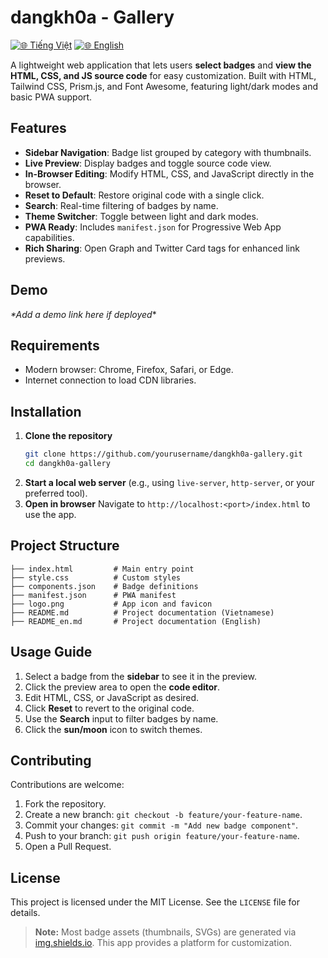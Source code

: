 # dangkh0a - Gallery

[![🌐 Tiếng Việt](https://img.shields.io/badge/Ngôn_ngữ-Tiếng_Việt-red)](./README.md) [![🌐 English](https://img.shields.io/badge/Language-English-blue)](./README_EN.md)

A lightweight web application that lets users **select badges** and **view the HTML, CSS, and JS source code** for easy customization. Built with HTML, Tailwind CSS, Prism.js, and Font Awesome, featuring light/dark modes and basic PWA support.

## Features

- **Sidebar Navigation**: Badge list grouped by category with thumbnails.
- **Live Preview**: Display badges and toggle source code view.
- **In-Browser Editing**: Modify HTML, CSS, and JavaScript directly in the browser.
- **Reset to Default**: Restore original code with a single click.
- **Search**: Real-time filtering of badges by name.
- **Theme Switcher**: Toggle between light and dark modes.
- **PWA Ready**: Includes `manifest.json` for Progressive Web App capabilities.
- **Rich Sharing**: Open Graph and Twitter Card tags for enhanced link previews.

## Demo

_\*Add a demo link here if deployed_\*

## Requirements

- Modern browser: Chrome, Firefox, Safari, or Edge.
- Internet connection to load CDN libraries.

## Installation

1. **Clone the repository**
   ```bash
   git clone https://github.com/yourusername/dangkh0a-gallery.git
   cd dangkh0a-gallery
   ```
2. **Start a local web server** (e.g., using `live-server`, `http-server`, or your preferred tool).
3. **Open in browser**
   Navigate to `http://localhost:<port>/index.html` to use the app.

## Project Structure

```
├── index.html         # Main entry point
├── style.css          # Custom styles
├── components.json    # Badge definitions
├── manifest.json      # PWA manifest
├── logo.png           # App icon and favicon
├── README.md          # Project documentation (Vietnamese)
├── README_en.md       # Project documentation (English)
```

## Usage Guide

1. Select a badge from the **sidebar** to see it in the preview.
2. Click the preview area to open the **code editor**.
3. Edit HTML, CSS, or JavaScript as desired.
4. Click **Reset** to revert to the original code.
5. Use the **Search** input to filter badges by name.
6. Click the **sun/moon** icon to switch themes.

## Contributing

Contributions are welcome:

1. Fork the repository.
2. Create a new branch: `git checkout -b feature/your-feature-name`.
3. Commit your changes: `git commit -m "Add new badge component"`.
4. Push to your branch: `git push origin feature/your-feature-name`.
5. Open a Pull Request.

## License

This project is licensed under the MIT License. See the `LICENSE` file for details.

> **Note:** Most badge assets (thumbnails, SVGs) are generated via [img.shields.io](https://img.shields.io). This app provides a platform for customization.
